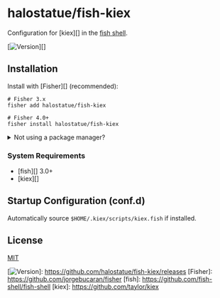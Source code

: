 # halostatue/fish-kiex

Configuration for [kiex][] in the [fish shell][].

[![Version][]][]

## Installation

Install with [Fisher][] (recommended):

```fish
# Fisher 3.x
fisher add halostatue/fish-kiex

# Fisher 4.0+
fisher install halostatue/fish-kiex
```

<details>
<summary>Not using a package manager?</summary>

---

Copy `conf.d/*.fish` to your fish configuration directory preserving the
directory structure.
</details>

### System Requirements

- [fish][] 3.0+
- [kiex][]

## Startup Configuration (conf.d)

Automatically source `$HOME/.kiex/scripts/kiex.fish` if installed.

## License

[MIT](LICENCE.md)

[fish shell]: https://fishshell.com "friendly interactive shell"
[Version]: https://img.shields.io/github/tag/halostatue/fish-kiex.svg?label=Version
[![Version][]]: https://github.com/halostatue/fish-kiex/releases
[Fisher]: https://github.com/jorgebucaran/fisher
[fish]: https://github.com/fish-shell/fish-shell
[kiex]: https://github.com/taylor/kiex
